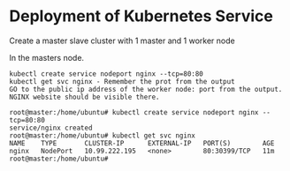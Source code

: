 # Deployment of Kubernetes Service

Create a master slave cluster with 1 master and 1 worker node

In the masters node. 

```
kubectl create service nodeport nginx --tcp=80:80
kubectl get svc nginx - Remember the prot from the output
GO to the public ip address of the worker node: port from the output. NGINX website should be visible there.
```

```
root@master:/home/ubuntu# kubectl create service nodeport nginx --tcp=80:80
service/nginx created
root@master:/home/ubuntu# kubectl get svc nginx
NAME    TYPE       CLUSTER-IP      EXTERNAL-IP   PORT(S)        AGE
nginx   NodePort   10.99.222.195   <none>        80:30399/TCP   11m
root@master:/home/ubuntu# 
```